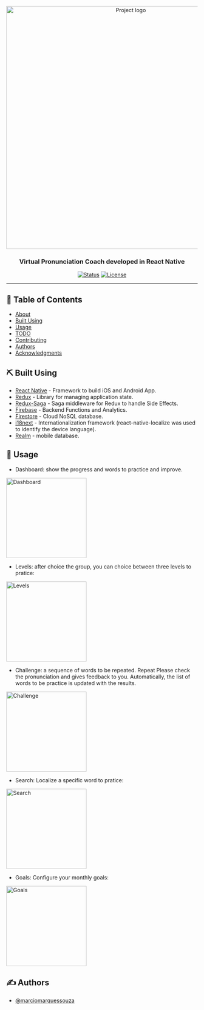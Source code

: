 <p align="center">
 <img width=640px src="https://i.imgur.com/41CMNb5.png" alt="Project logo"></a>
</p>

<h3 align="center">Virtual Pronunciation Coach developed in React Native</h3>

<div align="center">

[![Status](https://img.shields.io/badge/status-active-success.svg)]()
[![License](https://img.shields.io/badge/license-MIT-blue.svg)](/LICENSE)

</div>

---

## 📝 Table of Contents

- [About](#about)
- [Built Using](#built_using)
- [Usage](#usage)
- [TODO](../TODO.md)
- [Contributing](../CONTRIBUTING.md)
- [Authors](#authors)
- [Acknowledgments](#acknowledgement)

## ⛏️ Built Using <a name = "built_using"></a>

- [React Native](https://reactnative.dev/) - Framework to build iOS and Android App.
- [Redux](https://reactnative.dev/) - Library for managing application state.
- [Redux-Saga](https://redux-saga.js.org/) - Saga middleware for Redux to handle Side Effects.
- [Firebase](https://firebase.google.com/) - Backend Functions and Analytics.
- [Firestore](https://firebase.google.com/docs/firestore) - Cloud NoSQL database.
- [i18next](https://www.i18next.com/) - Internationalization framework (react-native-localize was used to identify the device language).
- [Realm](https://github.com/realm/realm-js) - mobile database.

## 🎈 Usage <a name="usage"></a>

- Dashboard: show the progress and words to practice and improve.

<img width=211x src="https://i.imgur.com/viz7z1x.gif" alt="Dashboard"></a>

- Levels: after choice the group, you can choice between three levels to pratice:

<img width=211x src="https://i.imgur.com/2eIwWAh.png" alt="Levels"></a>

- Challenge: a sequence of words to be repeated. Repeat Please check the pronunciation and gives feedback to you. Automatically, the list of words to be practice is updated with the results.

<img width=211x src="https://i.imgur.com/oZHd701.png" alt="Challenge"></a>

- Search: Localize a specific word to pratice:

<img width=211x src="https://i.imgur.com/Vqh4Ga5.png" alt="Search"></a>

- Goals: Configure your monthly goals:

<img width=211x src="https://i.imgur.com/S8qmYuj.png" alt="Goals"></a>

## ✍️ Authors <a name = "authors"></a>

- [@marciomarquessouza](https://github.com/marciomarquessouza)
